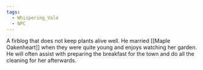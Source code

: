 ```yaml
---
tags:
  - Whispering_Vale
  - NPC
---
```

A firblog that does not keep plants alive well. He married [[Maple Oakenheart]] when they were quite young and enjoys watching her garden. He will often assist with preparing the breakfast for the town and do all the cleaning for her afterwards. 